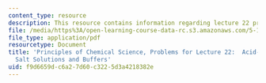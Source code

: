```yaml
---
content_type: resource
description: This resource contains information regarding lecture 22 problem.
file: /media/https%3A/open-learning-course-data-rc.s3.amazonaws.com/5-111sc-principles-of-chemical-science-fall-2014/f9d6659dc6a27d60c3225d3a4218382e_MIT5_111F14_Lec22Prob.pdf
file_type: application/pdf
resourcetype: Document
title: 'Principles of Chemical Science, Problems for Lecture 22:  Acid-Base Equilibrium:
  Salt Solutions and Buffers'
uid: f9d6659d-c6a2-7d60-c322-5d3a4218382e
---
```

